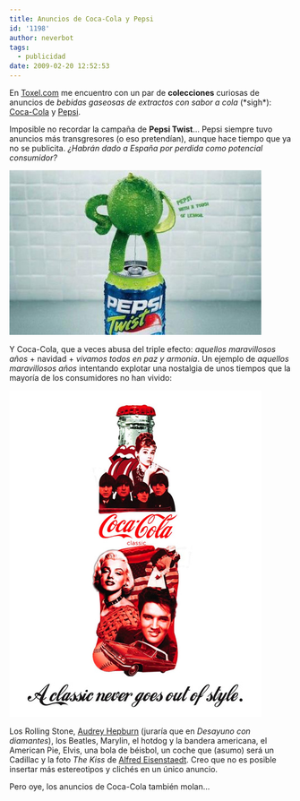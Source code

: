 ```yaml
---
title: Anuncios de Coca-Cola y Pepsi
id: '1198'
author: neverbot
tags:
  - publicidad
date: 2009-02-20 12:52:53
---
```


En [Toxel.com](http://www.toxel.com/) me encuentro con un par de **colecciones** curiosas de anuncios de _bebidas gaseosas de extractos con sabor a cola_ (\*sigh\*): [Coca-Cola](http://www.toxel.com/inspiration/2008/08/02/collection-of-cool-coca-cola-ads/) y [Pepsi](http://www.toxel.com/inspiration/2008/07/31/collection-of-cool-pepsi-ads/).

Imposible no recordar la campaña de **Pepsi Twist**... Pepsi siempre tuvo anuncios más transgresores (o eso pretendían), aunque hace tiempo que ya no se publicita. _¿Habrán dado a España por perdida como potencial consumidor?_

![Anuncio de Pepsi Twist](./anuncios-de-coca-cola-y-pepsi/pepsi_twist_ad.jpg "Anuncio de Pepsi Twist")

Y Coca-Cola, que a veces abusa del triple efecto: _aquellos maravillosos años_ + navidad + _vivamos todos en paz y armonía_. Un ejemplo de _aquellos maravillosos años_ intentando explotar una nostalgia de unos tiempos que la mayoría de los consumidores no han vivido:

![Anuncio de Coca-Cola: los clásicos nunca mueren](./anuncios-de-coca-cola-y-pepsi/coca-cola_ad.jpg "Anuncio de Coca-Cola: los clásicos nunca mueren")

Los Rolling Stone, [Audrey Hepburn](http://en.wikipedia.org/wiki/Audrey_Hepburn) (juraría que en _Desayuno con diamantes_), los Beatles, Marylin, el hotdog y la bandera americana, el American Pie, Elvis, una bola de béisbol, un coche que (asumo) será un Cadillac y la foto _The Kiss_ de [Alfred Eisenstaedt](http://en.wikipedia.org/wiki/Alfred_Eisenstaedt). Creo que no es posible insertar más estereotipos y clichés en un único anuncio.

Pero oye, los anuncios de Coca-Cola también molan...